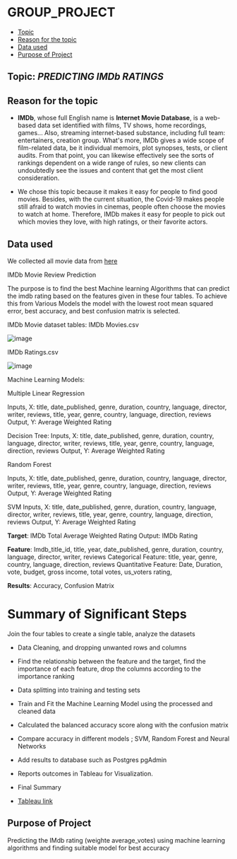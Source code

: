# GROUP_PROJECT

- [Topic](#topic)
- [Reason for the topic](#reason-for-the-topic)
- [Data used](#data-used)
- [Purpose of Project](#purpose-of-project)

## Topic: *PREDICTING IMDb RATINGS*

## Reason for the topic

- **IMDb**, whose full English name is **Internet Movie Database**, is a web-based data set identified with films, TV shows, home recordings, games... Also, streaming internet-based substance, including full team: entertainers, creation group. What's more, IMDb gives a wide scope of film-related data, be it individual memoirs, plot synopses, tests, or client audits. From that point, you can likewise effectively see the sorts of rankings dependent on a wide range of rules, so new clients can undoubtedly see the issues and content that get the most client consideration.

- We chose this topic because it makes it easy for people to find good movies. Besides, with the current situation, the Covid-19 makes people still afraid to watch movies in cinemas, people often choose the movies to watch at home. Therefore, IMDb makes it easy for people to pick out which movies they love, with high ratings, or their favorite actors.

## Data used
We collected all movie data from [here](https://www.kaggle.com/stefanoleone992/imdb-extensive-dataset?select=IMDb+ratings.csv)

IMDb Movie Review Prediction

The purpose is to find the best Machine learning Algorithms that can predict the imdb rating based on the features given in these four tables. To achieve this from Various Models the model with the lowest root mean squared error, best accuracy, and best confusion matrix is selected.


IMDb Movie dataset tables:
IMDb Movies.csv

![image](https://user-images.githubusercontent.com/70987568/140665957-5903fd77-af22-4df8-aeb0-c77d7ce7a072.png)

IMDb Ratings.csv

![image](https://user-images.githubusercontent.com/70987568/140665970-26472cbf-39b3-4249-a0c6-4f6a8c1d4dca.png)

Machine Learning Models:

Multiple Linear Regression

Inputs, X:   title, date_published, genre, duration, country, language, director, writer, reviews, title, year, genre, country, language, direction, reviews
Output, Y:  Average Weighted Rating

Decision Tree:
Inputs, X:   title, date_published, genre, duration, country, language, director, writer, reviews, title, year, genre, country, language, direction, reviews
Output, Y:  Average Weighted Rating

Random Forest

Inputs, X:   title, date_published, genre, duration, country, language, director, writer, reviews, title, year, genre, country, language, direction, reviews
Output, Y:  Average Weighted Rating

SVM
Inputs, X:   title, date_published, genre, duration, country, language, director, writer, reviews, title, year, genre, country, language, direction, reviews
Output, Y:  Average Weighted Rating



**Target**: IMDb Total Average Weighted Rating
Output: IMDb Rating

**Feature**: Imdb_title_id, title, year, date_published, genre, duration, country, language, director, writer, reviews
Categorical Feature: title, year, genre, country, language, direction, reviews
Quantitative Feature: Date, Duration, vote, budget, gross income, total votes, us_voters rating, 

**Results**: Accuracy, Confusion Matrix

# Summary of Significant Steps
Join the four tables to create a single table, analyze the datasets

- Data Cleaning, and dropping unwanted rows and columns

- Find the relationship between the feature and the target, find the importance of each feature, drop the columns according to the importance ranking

- Data splitting into training and testing sets

- Train and Fit the Machine Learning Model using the processed and cleaned data

- Calculated the balanced accuracy score along with the confusion matrix

- Compare accuracy in different models ; SVM, Random Forest and Neural Networks

- Add results to database such as Postgres pgAdmin

- Reports outcomes in Tableau for Visualization.

- Final Summary

- [Tableau link](https://public.tableau.com/app/profile/syed.bari/viz/CapstoneSegment1_16362709165670/Dashboard1?publish=yes)


## Purpose of Project

Predicting the IMdb rating (weighte average_votes) using machine learning algorithms and finding suitable  model for best accuracy

